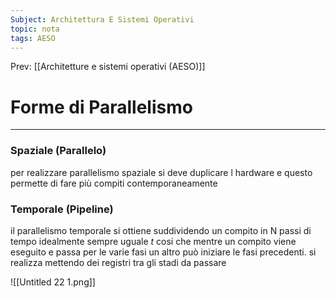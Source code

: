 ```yaml
---
Subject: Architettura E Sistemi Operativi
topic: nota
tags: AESO
---
```


Prev: [[Architetture e sistemi operativi (AESO)]]

# Forme di Parallelismo
---
### Spaziale (Parallelo)

per realizzare parallelismo spaziale si deve duplicare l hardware e questo permette di fare più compiti contemporaneamente

### Temporale (Pipeline)

il parallelismo temporale si ottiene suddividendo un compito in N passi di tempo idealmente sempre uguale $t$ cosi che mentre un compito viene eseguito e passa per le varie fasi un altro può iniziare le fasi precedenti. si realizza mettendo dei registri tra gli stadi da passare

![[Untitled 22 1.png]]
